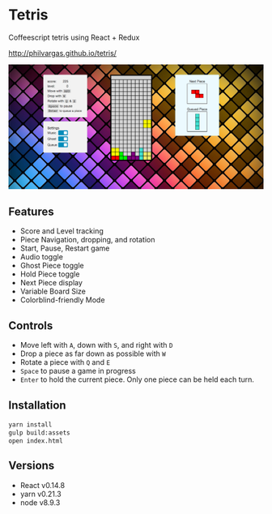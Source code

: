 # Tetris
Coffeescript tetris using React + Redux

http://philvargas.github.io/tetris/

![PAV Tetris](https://raw.githubusercontent.com/PhilVargas/tetris/master/public/assets/images/PAV%20Tetris.png)

## Features
- Score and Level tracking
- Piece Navigation, dropping, and rotation
- Start, Pause, Restart game
- Audio toggle
- Ghost Piece toggle
- Hold Piece toggle
- Next Piece display
- Variable Board Size
- Colorblind-friendly Mode

## Controls
- Move left with `A`, down with `S`, and right with `D`
- Drop a piece as far down as possible with `W`
- Rotate a piece with `Q` and `E`
- `Space` to pause a game in progress
- `Enter` to hold the current piece. Only one piece can be held each turn.


## Installation
```
yarn install
gulp build:assets
open index.html
```

## Versions

 - React v0.14.8
 - yarn v0.21.3
 - node v8.9.3
